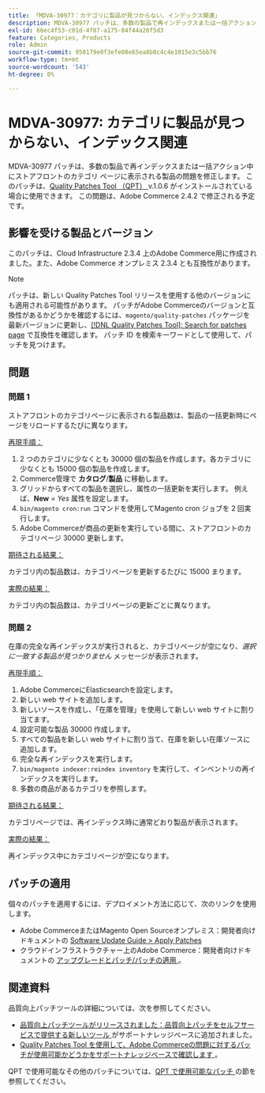 ```yaml
---
title: 「MDVA-30977：カテゴリに製品が見つからない、インデックス関連」
description: MDVA-30977 パッチは、多数の製品で再インデックスまたは一括アクション中にストアフロントのカテゴリ ページに表示される製品の問題を修正します。 このパッチは、[Quality Patches Tool （QPT） ] （/help/announcements/adobe-commerce-announcements/magento-quality-patches-released-new-tool-to-self-serve-quality-patches.md） v.1.0.6 がインストールされている場合に利用できます。 この問題は、Adobe Commerce 2.4.2 で修正される予定です。
exl-id: 66ec4f53-c01d-4f87-a175-84f44a26f5d3
feature: Categories, Products
role: Admin
source-git-commit: 958179e0f3efe08e65ea8b0c4c4e1015e3c5bb76
workflow-type: tm+mt
source-wordcount: '543'
ht-degree: 0%

---
```


# MDVA-30977: カテゴリに製品が見つからない、インデックス関連

MDVA-30977 パッチは、多数の製品で再インデックスまたは一括アクション中にストアフロントのカテゴリ ページに表示される製品の問題を修正します。 このパッチは、[Quality Patches Tool （QPT） ](/help/announcements/adobe-commerce-announcements/magento-quality-patches-released-new-tool-to-self-serve-quality-patches.md) v.1.0.6 がインストールされている場合に使用できます。 この問題は、Adobe Commerce 2.4.2 で修正される予定です。

## 影響を受ける製品とバージョン

このパッチは、Cloud Infrastructure 2.3.4 上のAdobe Commerce用に作成されました。また、Adobe Commerce オンプレミス 2.3.4 とも互換性があります。

>[!NOTE]
>
>パッチは、新しい Quality Patches Tool リリースを使用する他のバージョンにも適用される可能性があります。 パッチがAdobe Commerceのバージョンと互換性があるかどうかを確認するには、`magento/quality-patches` パッケージを最新バージョンに更新し、[[!DNL Quality Patches Tool]: Search for patches page](https://devdocs.magento.com/quality-patches/tool.html#patch-grid) で互換性を確認します。 パッチ ID を検索キーワードとして使用して、パッチを見つけます。

## 問題

### 問題 1

ストアフロントのカテゴリページに表示される製品数は、製品の一括更新時にページをリロードするたびに異なります。

<u> 再現手順：</u>

1. 2 つのカテゴリに少なくとも 30000 個の製品を作成します。各カテゴリに少なくとも 15000 個の製品を作成します。
1. Commerce管理で **カタログ**/**製品** に移動します。
1. グリッドからすべての製品を選択し、属性の一括更新を実行します。 例えば、**New** = *Yes* 属性を設定します。
1. `bin/magento cron:run` コマンドを使用してMagento cron ジョブを 2 回実行します。
1. Adobe Commerceが商品の更新を実行している間に、ストアフロントのカテゴリページ 30000 更新します。

<u> 期待される結果：</u>

カテゴリ内の製品数は、カテゴリページを更新するたびに 15000 まります。

<u> 実際の結果：</u>

カテゴリ内の製品数は、カテゴリページの更新ごとに異なります。

### 問題 2

在庫の完全な再インデックスが実行されると、カテゴリページが空になり、*選択に一致する製品が見つかりません* メッセージが表示されます。

<u> 再現手順：</u>

1. Adobe CommerceにElasticsearchを設定します。
1. 新しい web サイトを追加します。
1. 新しいソースを作成し、「在庫を管理」を使用して新しい web サイトに割り当てます。
1. 設定可能な製品 30000 作成します。
1. すべての製品を新しい web サイトに割り当て、在庫を新しい在庫ソースに追加します。
1. 完全な再インデックスを実行します。
1. `bin/magento indexer:reindex inventory` を実行して、インベントリの再インデックスを実行します。
1. 多数の商品があるカテゴリを参照します。

<u> 期待される結果：</u>

カテゴリページでは、再インデックス時に通常どおり製品が表示されます。

<u> 実際の結果：</u>

再インデックス中にカテゴリページが空になります。

## パッチの適用

個々のパッチを適用するには、デプロイメント方法に応じて、次のリンクを使用します。

* Adobe CommerceまたはMagento Open Sourceオンプレミス：開発者向けドキュメントの [Software Update Guide > Apply Patches](https://devdocs.magento.com/guides/v2.4/comp-mgr/patching/mqp.html)
* クラウドインフラストラクチャー上のAdobe Commerce：開発者向けドキュメントの [ アップグレードとパッチ/パッチの適用 ](https://devdocs.magento.com/cloud/project/project-patch.html)。

## 関連資料

品質向上パッチツールの詳細については、次を参照してください。

* [ 品質向上パッチツールがリリースされました：品質向上パッチをセルフサービスで提供する新しいツール ](/help/announcements/adobe-commerce-announcements/magento-quality-patches-released-new-tool-to-self-serve-quality-patches.md) がサポートナレッジベースに追加されました。
* [Quality Patches Tool を使用して、Adobe Commerceの問題に対するパッチが使用可能かどうかをサポートナレッジベースで確認します ](/help/support-tools/patches-available-in-qpt-tool/check-patch-for-magento-issue-with-magento-quality-patches.md)。

QPT で使用可能なその他のパッチについては、[QPT で使用可能なパッチ ](https://support.magento.com/hc/en-us/sections/360010506631-Patches-available-in-MQP-tool-) の節を参照してください。
